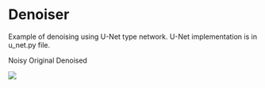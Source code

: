 # Denoiser
Example of denoising using U-Net type network. U-Net implementation is in u_net.py file.

Noisy
Original
Denoised

![](result.png)
